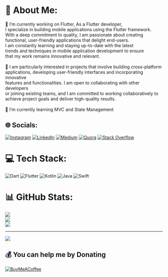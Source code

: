 # 💫 About Me:
🔭 I’m currently working on Flutter, As a Flutter developer, <br>      I specialize in building mobile applications using the Flutter framework.<br>      With a deep commitment to quality, I am passionate about creating <br>      functional, user-friendly applications that delight end-users. <br>      I am constantly learning and staying up-to-date with the latest <br>      trends and techniques in mobile application development to ensure <br>      that my work remains innovative and relevant.<br><br>👯 I am particularly interested in projects that involve building cross-platform <br>      applications, developing user-friendly interfaces and incorporating innovative <br>      features and functionalities. I am open to collaborating with other developers <br>      or joining existing teams, and I am committed to working collaboratively to <br>      achieve project goals and deliver high-quality results.<br><br>🌱 I’m currently learning MVC and State Management


## 🌐 Socials:
[![Instagram](https://img.shields.io/badge/Instagram-%23E4405F.svg?logo=Instagram&logoColor=white)](https://instagram.com/yusiecode) [![LinkedIn](https://img.shields.io/badge/LinkedIn-%230077B5.svg?logo=linkedin&logoColor=white)](https://linkedin.com/in/yusiedevs) [![Medium](https://img.shields.io/badge/Medium-12100E?logo=medium&logoColor=white)](https://medium.com/@@yusiecode) [![Quora](https://img.shields.io/badge/Quora-%23B92B27.svg?logo=Quora&logoColor=white)](https://quora.com/profile/Yousaf-Ali-219) [![Stack Overflow](https://img.shields.io/badge/-Stackoverflow-FE7A16?logo=stack-overflow&logoColor=white)](https://stackoverflow.com/users/18677800) 

# 💻 Tech Stack:
![Dart](https://img.shields.io/badge/dart-%230175C2.svg?style=for-the-badge&logo=dart&logoColor=white) ![Flutter](https://img.shields.io/badge/Flutter-%2302569B.svg?style=for-the-badge&logo=Flutter&logoColor=white) ![Kotlin](https://img.shields.io/badge/kotlin-%230095D5.svg?style=for-the-badge&logo=kotlin&logoColor=white) ![Java](https://img.shields.io/badge/java-%23ED8B00.svg?style=for-the-badge&logo=java&logoColor=white) ![Swift](https://img.shields.io/badge/swift-F54A2A?style=for-the-badge&logo=swift&logoColor=white)
# 📊 GitHub Stats:
![](https://github-readme-stats.vercel.app/api?username=yusiecode&theme=city_light&hide_border=false&include_all_commits=false&count_private=true)<br/>
![](https://github-readme-streak-stats.herokuapp.com/?user=yusiecode&theme=city_light&hide_border=false)<br/>
![](https://github-readme-stats.vercel.app/api/top-langs/?username=yusiecode&theme=city_light&hide_border=false&include_all_commits=false&count_private=true&layout=compact)

---
[![](https://visitcount.itsvg.in/api?id=yusiecode&icon=0&color=0)](https://visitcount.itsvg.in)

  ## 💰 You can help me by Donating
  [![BuyMeACoffee](https://img.shields.io/badge/Buy%20Me%20a%20Coffee-ffdd00?style=for-the-badge&logo=buy-me-a-coffee&logoColor=black)](https://buymeacoffee.com/yusiecode) 

  
<!-- Proudly created with GPRM ( https://gprm.itsvg.in ) -->
